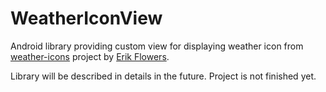 WeatherIconView
===============================

Android library providing custom view for displaying weather icon from [weather-icons](https://github.com/erikflowers/weather-icons/) project by [Erik Flowers](https://github.com/erikflowers).

Library will be described in details in the future. Project is not finished yet.
